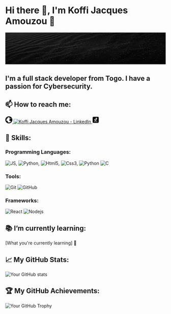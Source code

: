 # Hi there 👋, I'm Koffi Jacques Amouzou 🚀

<!-- ![background](https://github.com/JamesKamz/JamesKamz/blob/main/adrien-olichon-RCAhiGJsUUE-unsplash.jpg) -->
<img src="https://github.com/JamesKamz/JamesKamz/blob/main/adrien-olichon-RCAhiGJsUUE-unsplash.jpg" width="100%" height="100">

## I'm a full stack developer from Togo. I have a passion for Cybersecurity.

## 📫 How to reach me:
<a href="mailto:jameskamzk@gmail.com">
  <img  alt="Jacques Amouzou - Email" width="22px" src="https://raw.githubusercontent.com/iconic/open-iconic/master/svg/globe.svg" />
</a>
<a href="https://linkedin.com/in/james-kamz">
  <img alt="Koffi Jacques Amouzou - LinkedIn" width="22px" src="https://raw.githubusercontent.com/iconic/open-iconic/master/svg/linkedin.svg" />
</a>
<a href="https://tiktok.com/@james_kamz">
  <img alt="James Kamz - Tiktok" width="22px" src="https://github.com/JamesKamz/JamesKamz/blob/main/images%20(2).png" />
</a>

## 💼 Skills:

### Programming Languages: 
![JS](https://img.shields.io/badge/-JavaScript-black?style=flat-square&logo=javascript), 
![Python](https://img.shields.io/badge/-Python-black?style=flat-square&logo=Python),
![Html5](https://img.shields.io/badge/-Html-black?style=flat-square&logo=Html),
![Css3](https://img.shields.io/badge/-Css-black?style=flat-square&logo=Css),
![Python](https://img.shields.io/badge/-Typescript-black?style=flat-square&logo=Typescript)
![C](https://img.shields.io/badge/-C-black?style=flat-square&logo=C) 

### Tools: 
![Git](https://img.shields.io/badge/-Git-black?style=flat-square&logo=git)
![GitHub](https://img.shields.io/badge/-GitHub-181717?style=flat-square&logo=github)

### Frameworks: 
![React](https://img.shields.io/badge/-React-black?style=flat-square&logo=react)
![Nodejs](https://img.shields.io/badge/-Nodejs-black?style=flat-square&logo=Node.js)

## 📚 I’m currently learning:

[What you're currently learning] 📖

## 📈 My GitHub Stats:

![Your GitHub stats](https://github-readme-stats.vercel.app/api?username=jameskamz&show_icons=true)

## 🏆 My GitHub Achievements:

![Your GitHub Trophy](https://github-profile-trophy.vercel.app/?username=jameskamz&column=7)


<!--
**JamesKamz/JamesKamz** is a ✨ _special_ ✨ repository because its `README.md` (this file) appears on your GitHub profile.

Here are some ideas to get you started:

- 🔭 I’m currently working on ...
- 🌱 I’m currently learning ...
- 👯 I’m looking to collaborate on ...
- 🤔 I’m looking for help with ...
- 💬 Ask me about ...
- 📫 How to reach me: ...
- 😄 Pronouns: ...
- ⚡ Fun fact: ...
-->
